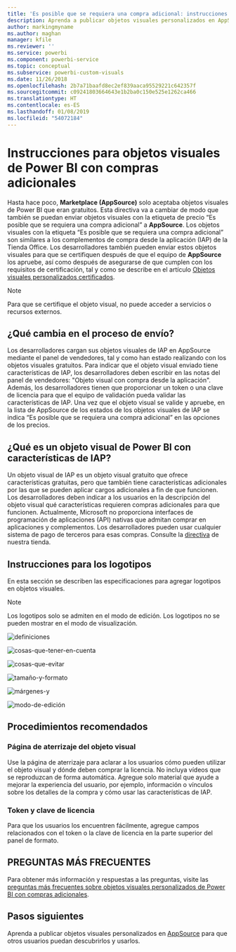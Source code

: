 ```yaml
---
title: 'Es posible que se requiera una compra adicional: instrucciones para objetos visuales de Power BI'
description: Aprenda a publicar objetos visuales personalizados en AppSource para que otros usuarios puedan descubrirlos y comprarlos para usarlos.
author: markingmyname
ms.author: maghan
manager: kfile
ms.reviewer: ''
ms.service: powerbi
ms.component: powerbi-service
ms.topic: conceptual
ms.subservice: powerbi-custom-visuals
ms.date: 11/26/2018
ms.openlocfilehash: 2b7a71baafd8ec2ef839aaca95529221c642357f
ms.sourcegitcommit: c09241803664643e1b2ba0c150e525e1262ca466
ms.translationtype: HT
ms.contentlocale: es-ES
ms.lasthandoff: 01/08/2019
ms.locfileid: "54072184"
---
```

# <a name="guidelines-for-power-bi-visuals-with-additional-purchases"></a>Instrucciones para objetos visuales de Power BI con compras adicionales

Hasta hace poco, **Marketplace (AppSource)** solo aceptaba objetos visuales de Power BI que eran gratuitos. Esta directiva va a cambiar de modo que también se puedan enviar objetos visuales con la etiqueta de precio “Es posible que se requiera una compra adicional” a **AppSource**. Los objetos visuales con la etiqueta “Es posible que se requiera una compra adicional” son similares a los complementos de compra desde la aplicación (IAP) de la Tienda Office. Los desarrolladores también pueden enviar estos objetos visuales para que se certifiquen después de que el equipo de **AppSource** los apruebe, así como después de asegurarse de que cumplen con los requisitos de certificación, tal y como se describe en el artículo [Objetos visuales personalizados certificados](../power-bi-custom-visuals-certified.md).

> [!Note]
> Para que se certifique el objeto visual, no puede acceder a servicios o recursos externos.

## <a name="whats-changing-in-the-submission-process"></a>¿Qué cambia en el proceso de envío?

Los desarrolladores cargan sus objetos visuales de IAP en AppSource mediante el panel de vendedores, tal y como han estado realizando con los objetos visuales gratuitos. Para indicar que el objeto visual enviado tiene características de IAP, los desarrolladores deben escribir en las notas del panel de vendedores: "Objeto visual con compra desde la aplicación". Además, los desarrolladores tienen que proporcionar un token o una clave de licencia para que el equipo de validación pueda validar las características de IAP. Una vez que el objeto visual se valide y apruebe, en la lista de AppSource de los estados de los objetos visuales de IAP se indica “Es posible que se requiera una compra adicional” en las opciones de los precios.

## <a name="what-is-a-power-bi-visual-with-iap-features"></a>¿Qué es un objeto visual de Power BI con características de IAP?

Un objeto visual de IAP es un objeto visual gratuito que ofrece características gratuitas, pero que también tiene características adicionales por las que se pueden aplicar cargos adicionales a fin de que funcionen. Los desarrolladores deben indicar a los usuarios en la descripción del objeto visual qué características requieren compras adicionales para que funcionen. Actualmente, Microsoft no proporciona interfaces de programación de aplicaciones (API) nativas que admitan comprar en aplicaciones y complementos. Los desarrolladores pueden usar cualquier sistema de pago de terceros para esas compras. Consulte la [directiva](https://docs.microsoft.com/office/dev/store/validation-policies#2-apps-or-add-ins-can-display-certain-ads) de nuestra tienda.

## <a name="logo-guidelines"></a>Instrucciones para los logotipos

En esta sección se describen las especificaciones para agregar logotipos en objetos visuales.

> [!NOTE]
> Los logotipos solo se admiten en el modo de edición. Los logotipos no se pueden mostrar en el modo de visualización.

![definiciones](media/office-store-in-app-purchase-visual-guidelines/definitions.png)

![cosas-que-tener-en-cuenta](media/office-store-in-app-purchase-visual-guidelines/things-to-keep-in-mind.png)

![cosas-que-evitar](media/office-store-in-app-purchase-visual-guidelines/things-to-avoid.png)

![tamaño-y-formato ](media/office-store-in-app-purchase-visual-guidelines/size-and-format.png)

![márgenes-y](media/office-store-in-app-purchase-visual-guidelines/margins-and-sizes.png)

![modo-de-edición](media/office-store-in-app-purchase-visual-guidelines/logos-in-edit-mode.png)

## <a name="best-practices"></a>Procedimientos recomendados

### <a name="visual-landing-page"></a>Página de aterrizaje del objeto visual

Use la página de aterrizaje para aclarar a los usuarios cómo pueden utilizar el objeto visual y dónde deben comprar la licencia. No incluya vídeos que se reproduzcan de forma automática. Agregue solo material que ayude a mejorar la experiencia del usuario, por ejemplo, información o vínculos sobre los detalles de la compra y cómo usar las características de IAP.

### <a name="license-key-and-token"></a>Token y clave de licencia

Para que los usuarios los encuentren fácilmente, agregue campos relacionados con el token o la clave de licencia en la parte superior del panel de formato.

## <a name="faq"></a>PREGUNTAS MÁS FRECUENTES

Para obtener más información y respuestas a las preguntas, visite las [preguntas más frecuentes sobre objetos visuales personalizados de Power BI con compras adicionales](https://docs.microsoft.com/en-us/power-bi/power-bi-custom-visuals-faq#visuals-with-additional-purchases).

## <a name="next-steps"></a>Pasos siguientes

Aprenda a publicar objetos visuales personalizados en [AppSource](office-store.md) para que otros usuarios puedan descubrirlos y usarlos.
